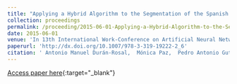 ```yaml
---
title: "Applying a Hybrid Algorithm to the Segmentation of the Spanish Stock Market Index Time Series"
collection: proceedings
permalink: /proceeding/2015-06-01-Applying-a-Hybrid-Algorithm-to-the-Segmentation-of-the-Spanish-Stock-Market-Index-Time-Series
date: 2015-06-01
venue: 'In 13th International Work-Conference on Artificial Neural Networks (IWANN 2015)'
paperurl: 'http://dx.doi.org/10.1007/978-3-319-19222-2_6'
citation: ' Antonio Manuel Durán-Rosal,  Mónica Paz,  Pedro Antonio Gutiérrez,  César Hervás-Martínez, &quot;Applying a Hybrid Algorithm to the Segmentation of the Spanish Stock Market Index Time Series.&quot; In 13th International Work-Conference on Artificial Neural Networks (IWANN 2015), Lecture Notes in Computer Science, Vol. 9095, 2015, Palma de Mallorca (Spain), pp.69--79.'
---
```

[Access paper here](http://dx.doi.org/10.1007/978-3-319-19222-2_6){:target="_blank"}
